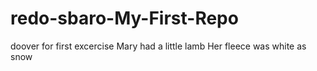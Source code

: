 # redo-sbaro-My-First-Repo
doover for first excercise
Mary had a little lamb
Her fleece was white as snow


